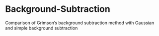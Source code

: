 # Background-Subtraction
Comparison of Grimson’s background subtraction method with Gaussian and simple background subtraction
